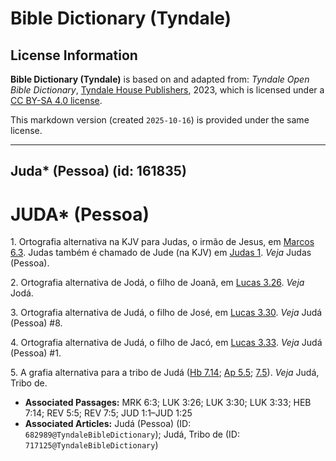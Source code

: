 # Bible Dictionary (Tyndale)

## License Information

**Bible Dictionary (Tyndale)** is based on and adapted from: _Tyndale Open Bible Dictionary_, [Tyndale House Publishers](https://tyndaleopenresources.com/), 2023, which is licensed under a [CC BY-SA 4.0 license](https://creativecommons.org/licenses/by-sa/4.0/legalcode.en).

This markdown version (created `2025-10-16`) is provided under the same license.



--------------------------------

## Juda* (Pessoa) (id: 161835)

JUDA\* (Pessoa)
===============

1\. Ortografia alternativa na KJV para Judas, o irmão de Jesus, em [Marcos 6\.3](https://ref.ly/Mark6:3). Judas também é chamado de Jude (na KJV) em [Judas 1](https://ref.ly/Jude1:1-Jude1:25). *Veja* Judas (Pessoa).

2\. Ortografia alternativa de Jodá, o filho de Joanã, em [Lucas 3\.26](https://ref.ly/Luke3:26). *Veja* Jodá.

3\. Ortografia alternativa de Judá, o filho de José, em [Lucas 3\.30](https://ref.ly/Luke3:30). *Veja* Judá (Pessoa) \#8.

4\. Ortografia alternativa de Judá, o filho de Jacó, em [Lucas 3\.33](https://ref.ly/Luke3:33). *Veja* Judá (Pessoa) \#1.

5\. A grafia alternativa para a tribo de Judá ([Hb 7\.14](https://ref.ly/Heb7:14); [Ap 5\.5](https://ref.ly/Rev5:5); [7\.5](https://ref.ly/Rev7:5)). *Veja* Judá, Tribo de.

* **Associated Passages:** MRK 6:3; LUK 3:26; LUK 3:30; LUK 3:33; HEB 7:14; REV 5:5; REV 7:5; JUD 1:1–JUD 1:25
* **Associated Articles:** Judá (Pessoa) (ID: `682989@TyndaleBibleDictionary`); Judá, Tribo de (ID: `717125@TyndaleBibleDictionary`)

